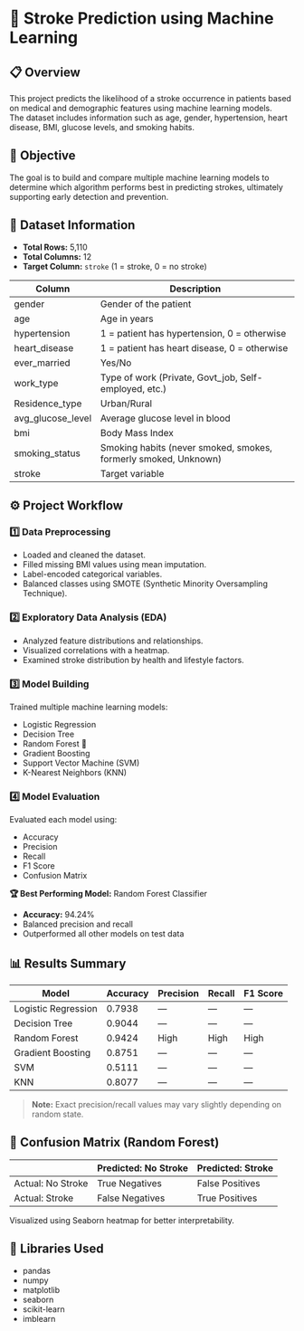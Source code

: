 # 🧠 Stroke Prediction using Machine Learning

## 📋 Overview
This project predicts the likelihood of a stroke occurrence in patients based on medical and demographic features using machine learning models.  
The dataset includes information such as age, gender, hypertension, heart disease, BMI, glucose levels, and smoking habits.

## 🎯 Objective
The goal is to build and compare multiple machine learning models to determine which algorithm performs best in predicting strokes, ultimately supporting early detection and prevention.

## 🧩 Dataset Information

- **Total Rows:** 5,110  
- **Total Columns:** 12  
- **Target Column:** `stroke` (1 = stroke, 0 = no stroke)  

| Column           | Description                                      |
|-----------------|--------------------------------------------------|
| gender           | Gender of the patient                             |
| age              | Age in years                                     |
| hypertension     | 1 = patient has hypertension, 0 = otherwise     |
| heart_disease    | 1 = patient has heart disease, 0 = otherwise    |
| ever_married     | Yes/No                                           |
| work_type        | Type of work (Private, Govt_job, Self-employed, etc.) |
| Residence_type   | Urban/Rural                                     |
| avg_glucose_level| Average glucose level in blood                   |
| bmi              | Body Mass Index                                  |
| smoking_status   | Smoking habits (never smoked, smokes, formerly smoked, Unknown) |
| stroke           | Target variable                                  |

## ⚙️ Project Workflow

### 1️⃣ Data Preprocessing
- Loaded and cleaned the dataset.
- Filled missing BMI values using mean imputation.
- Label-encoded categorical variables.
- Balanced classes using SMOTE (Synthetic Minority Oversampling Technique).

### 2️⃣ Exploratory Data Analysis (EDA)
- Analyzed feature distributions and relationships.
- Visualized correlations with a heatmap.
- Examined stroke distribution by health and lifestyle factors.

### 3️⃣ Model Building
Trained multiple machine learning models:  
- Logistic Regression  
- Decision Tree  
- Random Forest 🌟  
- Gradient Boosting  
- Support Vector Machine (SVM)  
- K-Nearest Neighbors (KNN)  

### 4️⃣ Model Evaluation
Evaluated each model using:  
- Accuracy  
- Precision  
- Recall  
- F1 Score  
- Confusion Matrix  

**🏆 Best Performing Model:** Random Forest Classifier  
- **Accuracy:** 94.24%  
- Balanced precision and recall  
- Outperformed all other models on test data  

## 📊 Results Summary

| Model                 | Accuracy | Precision | Recall | F1 Score |
|-----------------------|---------|-----------|-------|----------|
| Logistic Regression   | 0.7938  | —         | —     | —        |
| Decision Tree         | 0.9044  | —         | —     | —        |
| Random Forest         | 0.9424  | High      | High  | High     |
| Gradient Boosting     | 0.8751  | —         | —     | —        |
| SVM                   | 0.5111  | —         | —     | —        |
| KNN                   | 0.8077  | —         | —     | —        |

> **Note:** Exact precision/recall values may vary slightly depending on random state.

## 🧠 Confusion Matrix (Random Forest)

|                   | Predicted: No Stroke | Predicted: Stroke |
|-------------------|-------------------|-----------------|
| Actual: No Stroke | True Negatives     | False Positives |
| Actual: Stroke    | False Negatives    | True Positives  |

Visualized using Seaborn heatmap for better interpretability.

## 🧰 Libraries Used
- pandas  
- numpy  
- matplotlib  
- seaborn  
- scikit-learn  
- imblearn  
